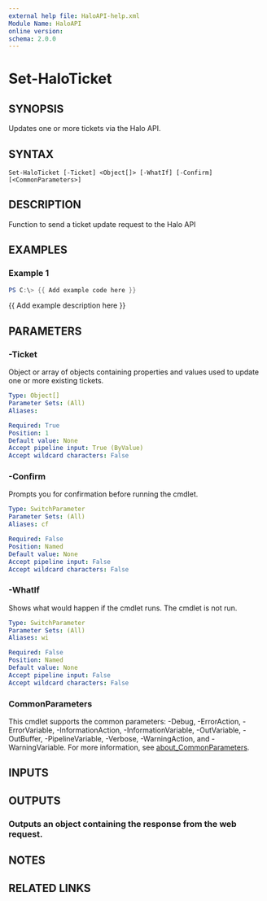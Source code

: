 ```yaml
---
external help file: HaloAPI-help.xml
Module Name: HaloAPI
online version:
schema: 2.0.0
---
```


# Set-HaloTicket

## SYNOPSIS
Updates one or more tickets via the Halo API.

## SYNTAX

```
Set-HaloTicket [-Ticket] <Object[]> [-WhatIf] [-Confirm] [<CommonParameters>]
```

## DESCRIPTION
Function to send a ticket update request to the Halo API

## EXAMPLES

### Example 1
```powershell
PS C:\> {{ Add example code here }}
```

{{ Add example description here }}

## PARAMETERS

### -Ticket
Object or array of objects containing properties and values used to update one or more existing tickets.

```yaml
Type: Object[]
Parameter Sets: (All)
Aliases:

Required: True
Position: 1
Default value: None
Accept pipeline input: True (ByValue)
Accept wildcard characters: False
```

### -Confirm
Prompts you for confirmation before running the cmdlet.

```yaml
Type: SwitchParameter
Parameter Sets: (All)
Aliases: cf

Required: False
Position: Named
Default value: None
Accept pipeline input: False
Accept wildcard characters: False
```

### -WhatIf
Shows what would happen if the cmdlet runs.
The cmdlet is not run.

```yaml
Type: SwitchParameter
Parameter Sets: (All)
Aliases: wi

Required: False
Position: Named
Default value: None
Accept pipeline input: False
Accept wildcard characters: False
```

### CommonParameters
This cmdlet supports the common parameters: -Debug, -ErrorAction, -ErrorVariable, -InformationAction, -InformationVariable, -OutVariable, -OutBuffer, -PipelineVariable, -Verbose, -WarningAction, and -WarningVariable. For more information, see [about_CommonParameters](http://go.microsoft.com/fwlink/?LinkID=113216).

## INPUTS

## OUTPUTS

### Outputs an object containing the response from the web request.
## NOTES

## RELATED LINKS

